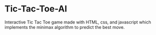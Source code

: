 # Tic-Tac-Toe-AI
Interactive Tic Tac Toe game made with HTML, css, and javascript which implements the minimax algorithm to predict the best move.
